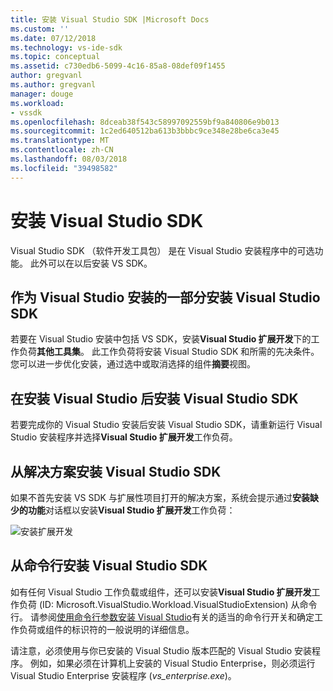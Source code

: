 ```yaml
---
title: 安装 Visual Studio SDK |Microsoft Docs
ms.custom: ''
ms.date: 07/12/2018
ms.technology: vs-ide-sdk
ms.topic: conceptual
ms.assetid: c730edb6-5099-4c16-85a8-08def09f1455
author: gregvanl
ms.author: gregvanl
manager: douge
ms.workload:
- vssdk
ms.openlocfilehash: 8dceab38f543c58997092559bf9a840806e9b013
ms.sourcegitcommit: 1c2ed640512ba613b3bbbc9ce348e28be6ca3e45
ms.translationtype: MT
ms.contentlocale: zh-CN
ms.lasthandoff: 08/03/2018
ms.locfileid: "39498582"
---
```

# <a name="install-the-visual-studio-sdk"></a>安装 Visual Studio SDK

Visual Studio SDK （软件开发工具包） 是在 Visual Studio 安装程序中的可选功能。 此外可以在以后安装 VS SDK。  
  
## <a name="install-the-visual-studio-sdk-as-part-of-a-visual-studio-installation"></a>作为 Visual Studio 安装的一部分安装 Visual Studio SDK

若要在 Visual Studio 安装中包括 VS SDK，安装**Visual Studio 扩展开发**下的工作负荷**其他工具集**。 此工作负荷将安装 Visual Studio SDK 和所需的先决条件。 您可以进一步优化安装，通过选中或取消选择的组件**摘要**视图。
  
## <a name="install-the-visual-studio-sdk-after-installing-visual-studio"></a>在安装 Visual Studio 后安装 Visual Studio SDK

若要完成你的 Visual Studio 安装后安装 Visual Studio SDK，请重新运行 Visual Studio 安装程序并选择**Visual Studio 扩展开发**工作负荷。  
  
## <a name="install-the-visual-studio-sdk-from-a-solution"></a>从解决方案安装 Visual Studio SDK

如果不首先安装 VS SDK 与扩展性项目打开的解决方案，系统会提示通过**安装缺少的功能**对话框以安装**Visual Studio 扩展开发**工作负荷：

![安装扩展开发](../extensibility/media/install-extension-development.png "安装扩展开发")  
  
## <a name="install-the-visual-studio-sdk-from-the-command-line"></a>从命令行安装 Visual Studio SDK

如有任何 Visual Studio 工作负载或组件，还可以安装**Visual Studio 扩展开发**工作负荷 (ID: Microsoft.VisualStudio.Workload.VisualStudioExtension) 从命令行。 请参阅[使用命令行参数安装 Visual Studio](../install/use-command-line-parameters-to-install-visual-studio.md)有关的适当的命令行开关和确定工作负荷或组件的标识符的一般说明的详细信息。
  
请注意，必须使用与你已安装的 Visual Studio 版本匹配的 Visual Studio 安装程序。 例如，如果必须在计算机上安装的 Visual Studio Enterprise，则必须运行 Visual Studio Enterprise 安装程序 (*vs_enterprise.exe*)。